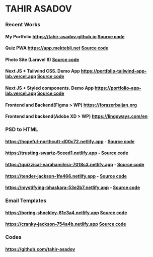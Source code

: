 # TAHIR ASADOV

### Recent Works
  #### **My Portfolio** https://tahir-asadov.github.io **[Source code](https://github.com/tahir-asadov/tahir-asadov.github.io)**
  #### **Quiz PWA** https://app.mektebli.net **[Source code](https://github.com/tahir-asadov/Mektebli-Quiz)**
  #### **Photo Site (Laravel 8)** **[Source code](https://github.com/tahir-asadov/Region-Photo-Site)**
  #### **Next JS + Tailwind CSS. Demo App** https://portfolio-tailwind-app-lab.vercel.app **[Source code](https://github.com/tahir-asadov/Portfolio-Tailwind-App-Lab)**
  #### **Next JS + Styled components. Demo App** https://portfolio-app-lab.vercel.app  **[Source code](https://github.com/tahir-asadov/Portfolio---App-Lab)**
  #### **Frontend and Backend(Figma > WP)** https://forazerbaijan.org
  #### **Frontend and backend(Adobe XD > WP)** https://lingoways.com/en


### PSD to HTML
  #### https://hopeful-northcutt-d00c72.netlify.app  - **[Source code](https://github.com/tahir-asadov/beryoga)**
  #### https://trusting-swartz-5ceed1.netlify.app  - **[Source code](https://github.com/tahir-asadov/slab-shot)**
  #### https://quizzical-varahamihira-7018c3.netlify.app  - **[Source code](https://github.com/tahir-asadov/creative-agency-arkusha-)**
  #### https://tender-jackson-1fe466.netlify.app  - **[Source code](https://github.com/tahir-asadov/Productly)**
  ####  https://mystifying-bhaskara-53e2b7.netlify.app - **[Source code](https://github.com/tahir-asadov/GoHub-Landing-Page)**

### Email Templates
  #### https://boring-shockley-61e3a4.netlify.app  **[Source code](https://github.com/tahir-asadov/agency-email-template)**
  #### https://cranky-jackson-754a4b.netlify.app  **[Source code](https://github.com/tahir-asadov/blog-email-template)**

### Codes
  #### https://github.com/tahir-asadov

<!-- ### My website
  #### https://tahirasadov.com/ -->
<!--  -->